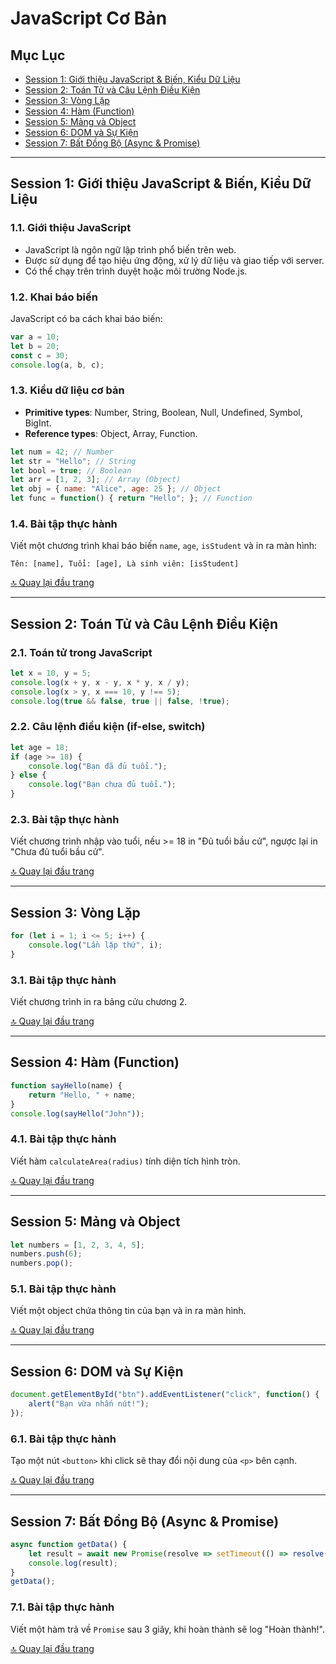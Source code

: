 # JavaScript Cơ Bản

## Mục Lục
- [Session 1: Giới thiệu JavaScript & Biến, Kiểu Dữ Liệu](#session-1)
- [Session 2: Toán Tử và Câu Lệnh Điều Kiện](#session-2)
- [Session 3: Vòng Lặp](#session-3)
- [Session 4: Hàm (Function)](#session-4)
- [Session 5: Mảng và Object](#session-5)
- [Session 6: DOM và Sự Kiện](#session-6)
- [Session 7: Bất Đồng Bộ (Async & Promise)](#session-7)

---

## <a id="session-1"></a> Session 1: Giới thiệu JavaScript & Biến, Kiểu Dữ Liệu
### 1.1. Giới thiệu JavaScript
- JavaScript là ngôn ngữ lập trình phổ biến trên web.
- Được sử dụng để tạo hiệu ứng động, xử lý dữ liệu và giao tiếp với server.
- Có thể chạy trên trình duyệt hoặc môi trường Node.js.

### 1.2. Khai báo biến
JavaScript có ba cách khai báo biến:
```js
var a = 10;
let b = 20;
const c = 30;
console.log(a, b, c);
```

### 1.3. Kiểu dữ liệu cơ bản
- **Primitive types**: Number, String, Boolean, Null, Undefined, Symbol, BigInt.
- **Reference types**: Object, Array, Function.

```js
let num = 42; // Number
let str = "Hello"; // String
let bool = true; // Boolean
let arr = [1, 2, 3]; // Array (Object)
let obj = { name: "Alice", age: 25 }; // Object
let func = function() { return "Hello"; }; // Function
```

### 1.4. Bài tập thực hành
Viết một chương trình khai báo biến `name`, `age`, `isStudent` và in ra màn hình:
```plaintext
Tên: [name], Tuổi: [age], Là sinh viên: [isStudent]
```

[🔝 Quay lại đầu trang](#mục-lục)

---

## <a id="session-2"></a> Session 2: Toán Tử và Câu Lệnh Điều Kiện
### 2.1. Toán tử trong JavaScript
```js
let x = 10, y = 5;
console.log(x + y, x - y, x * y, x / y);
console.log(x > y, x === 10, y !== 5);
console.log(true && false, true || false, !true);
```

### 2.2. Câu lệnh điều kiện (if-else, switch)
```js
let age = 18;
if (age >= 18) {
    console.log("Bạn đã đủ tuổi.");
} else {
    console.log("Bạn chưa đủ tuổi.");
}
```

### 2.3. Bài tập thực hành
Viết chương trình nhập vào tuổi, nếu >= 18 in "Đủ tuổi bầu cử", ngược lại in "Chưa đủ tuổi bầu cử".

[🔝 Quay lại đầu trang](#mục-lục)

---

## <a id="session-3"></a> Session 3: Vòng Lặp
```js
for (let i = 1; i <= 5; i++) {
    console.log("Lần lặp thứ", i);
}
```

### 3.1. Bài tập thực hành
Viết chương trình in ra bảng cửu chương 2.

[🔝 Quay lại đầu trang](#mục-lục)

---

## <a id="session-4"></a> Session 4: Hàm (Function)
```js
function sayHello(name) {
    return "Hello, " + name;
}
console.log(sayHello("John"));
```

### 4.1. Bài tập thực hành
Viết hàm `calculateArea(radius)` tính diện tích hình tròn.

[🔝 Quay lại đầu trang](#mục-lục)

---

## <a id="session-5"></a> Session 5: Mảng và Object
```js
let numbers = [1, 2, 3, 4, 5];
numbers.push(6);
numbers.pop();
```

### 5.1. Bài tập thực hành
Viết một object chứa thông tin của bạn và in ra màn hình.

[🔝 Quay lại đầu trang](#mục-lục)

---

## <a id="session-6"></a> Session 6: DOM và Sự Kiện
```js
document.getElementById("btn").addEventListener("click", function() {
    alert("Bạn vừa nhấn nút!");
});
```

### 6.1. Bài tập thực hành
Tạo một nút `<button>` khi click sẽ thay đổi nội dung của `<p>` bên cạnh.

[🔝 Quay lại đầu trang](#mục-lục)

---

## <a id="session-7"></a> Session 7: Bất Đồng Bộ (Async & Promise)
```js
async function getData() {
    let result = await new Promise(resolve => setTimeout(() => resolve("Dữ liệu đã tải xong"), 2000));
    console.log(result);
}
getData();
```

### 7.1. Bài tập thực hành
Viết một hàm trả về `Promise` sau 3 giây, khi hoàn thành sẽ log "Hoàn thành!".

[🔝 Quay lại đầu trang](#mục-lục)
